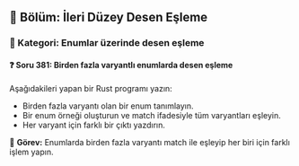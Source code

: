 ## 📘 Bölüm: İleri Düzey Desen Eşleme
### 🔹 Kategori: Enumlar üzerinde desen eşleme
#### ❓ Soru 381: Birden fazla varyantlı enumlarda desen eşleme

Aşağıdakileri yapan bir Rust programı yazın:

- Birden fazla varyantı olan bir enum tanımlayın.
- Bir enum örneği oluşturun ve match ifadesiyle tüm varyantları eşleyin.
- Her varyant için farklı bir çıktı yazdırın.

🔧 **Görev:** Enumlarda birden fazla varyantı match ile eşleyip her biri için farklı işlem yapın.
